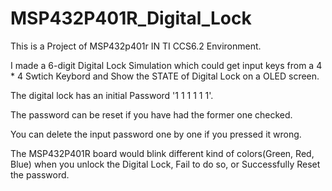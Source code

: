 # MSP432P401R_Digital_Lock

This is a Project of MSP432p401r IN TI CCS6.2 Environment.

I made a 6-digit Digital Lock Simulation which could get input keys from a 4 * 4 Swtich Keybord and Show the STATE of Digital Lock on a OLED screen.

The digital lock has an initial Password '1 1 1 1 1 1'.

The password can be reset if you have had the former one checked.

You can delete the input password one by one if you pressed it wrong.

The MSP432P401R board would blink different kind of colors(Green, Red, Blue) when you unlock the Digital Lock, Fail to do so, or Successfully Reset the password.
